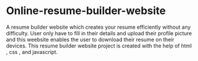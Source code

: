 # Online-resume-builder-website
A resume builder website which creates your resume efficiently without any difficulty.
User only have to fill in their details and upload their profile picture and this weebsite enables the user to download their resume on their devices.
This resume builder website project is created with the help of html , css , and javascript.
